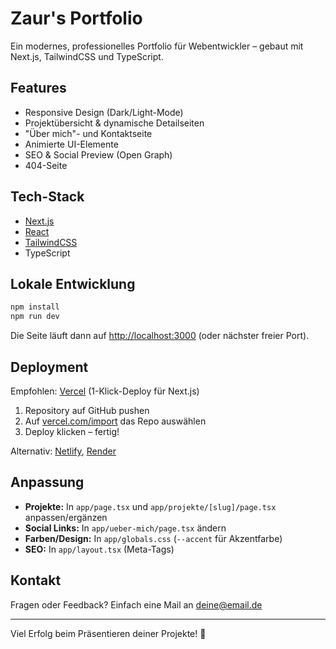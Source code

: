 # Zaur's Portfolio

Ein modernes, professionelles Portfolio für Webentwickler – gebaut mit Next.js, TailwindCSS und TypeScript.

## Features
- Responsive Design (Dark/Light-Mode)
- Projektübersicht & dynamische Detailseiten
- "Über mich"- und Kontaktseite
- Animierte UI-Elemente
- SEO & Social Preview (Open Graph)
- 404-Seite

## Tech-Stack
- [Next.js](https://nextjs.org/)
- [React](https://react.dev/)
- [TailwindCSS](https://tailwindcss.com/)
- TypeScript

## Lokale Entwicklung
```bash
npm install
npm run dev
```
Die Seite läuft dann auf [http://localhost:3000](http://localhost:3000) (oder nächster freier Port).

## Deployment
Empfohlen: [Vercel](https://vercel.com/) (1-Klick-Deploy für Next.js)

1. Repository auf GitHub pushen
2. Auf [vercel.com/import](https://vercel.com/import) das Repo auswählen
3. Deploy klicken – fertig!

Alternativ: [Netlify](https://www.netlify.com/), [Render](https://render.com/)

## Anpassung
- **Projekte:** In `app/page.tsx` und `app/projekte/[slug]/page.tsx` anpassen/ergänzen
- **Social Links:** In `app/ueber-mich/page.tsx` ändern
- **Farben/Design:** In `app/globals.css` (`--accent` für Akzentfarbe)
- **SEO:** In `app/layout.tsx` (Meta-Tags)

## Kontakt
Fragen oder Feedback? Einfach eine Mail an [deine@email.de](mailto:deine@email.de)

---
Viel Erfolg beim Präsentieren deiner Projekte! 🚀
